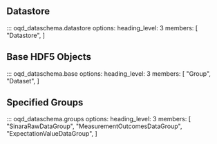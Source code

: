 ## Datastore

<!-- prettier-ignore -->
::: oqd_dataschema.datastore
    options:
        heading_level: 3
        members: [
            "Datastore",
        ]


## Base HDF5 Objects

<!-- prettier-ignore -->
::: oqd_dataschema.base
    options:
        heading_level: 3
        members: [
            "Group",
            "Dataset",
        ]

## Specified Groups

<!-- prettier-ignore -->
::: oqd_dataschema.groups
    options:
        heading_level: 3
        members: [
            "SinaraRawDataGroup",
            "MeasurementOutcomesDataGroup",
            "ExpectationValueDataGroup",
        ]